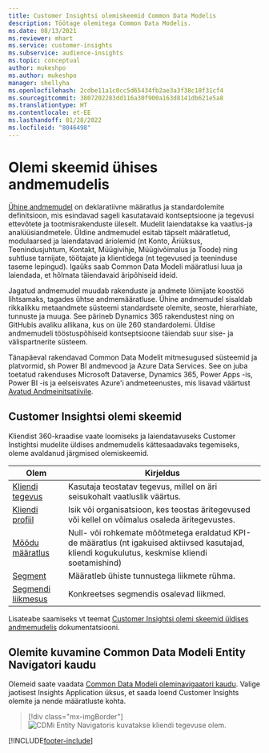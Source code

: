 ```yaml
---
title: Customer Insightsi olemiskeemid Common Data Modelis
description: Töötage olemitega Common Data Modelis.
ms.date: 08/13/2021
ms.reviewer: mhart
ms.service: customer-insights
ms.subservice: audience-insights
ms.topic: conceptual
author: mukeshpo
ms.author: mukeshpo
manager: shellyha
ms.openlocfilehash: 2cdbe11a1c0cc5d65434fb2ae3a3f38c18f31cf4
ms.sourcegitcommit: 3807202283dd116a30f900a163d8141db621e5a8
ms.translationtype: HT
ms.contentlocale: et-EE
ms.lasthandoff: 01/28/2022
ms.locfileid: "8046498"
---
```

# <a name="entity-schemas-in-common-data-model"></a>Olemi skeemid ühises andmemudelis



[Ühine andmemudel](/common-data-model/) on deklaratiivne määratlus ja standardolemite definitsioon, mis esindavad sageli kasutatavaid kontseptsioone ja tegevusi ettevõtete ja tootmisrakenduste üleselt. Mudelit laiendatakse ka vaatlus-ja analüüsiandmetele. Üldine andmemudel esitab täpselt määratletud, modulaarsed ja laiendatavad äriolemid (nt Konto, Äriüksus, Teenindusjuhtum, Kontakt, Müügivihje, Müügivõimalus ja Toode) ning suhtluse tarnijate, töötajate ja klientidega (nt tegevused ja teeninduse taseme lepingud). Igaüks saab Common Data Modeli määratlusi luua ja laiendada, et hõlmata täiendavaid äripõhiseid ideid.

Jagatud andmemudel muudab rakenduste ja andmete lõimijate koostöö lihtsamaks, tagades ühtse andmemääratluse. Ühine andmemudel sisaldab rikkalikku metaandmete süsteemi standardsete olemite, seoste, hierarhiate, tunnuste ja muuga. See pärineb Dynamics 365 rakendustest ning on GitHubis avaliku allikana, kus on üle 260 standardolemi. Üldise andmemudeli tööstuspõhiseid kontseptsioone täiendab suur sise- ja välispartnerite süsteem.

Tänapäeval rakendavad Common Data Modelit mitmesugused süsteemid ja platvormid, sh Power BI andmevood ja Azure Data Services. See on juba toetatud rakenduses Microsoft Dataverse, Dynamics 365, Power Apps -is, Power BI -is ja eelseisvates Azure'i andmeteenustes, mis lisavad väärtust [Avatud Andmeinitsatiivile](https://www.microsoft.com/open-data-initiative).

## <a name="customer-insights-entity-schemas"></a>Customer Insightsi olemi skeemid

Kliendist 360-kraadise vaate loomiseks ja laiendatavuseks Customer Instightsi mudelite üldises andmemudelis kättesaadavaks tegemiseks, oleme avaldanud järgmised olemiskeemid.

| Olem | Kirjeldus |
|---------|---------|
|[Kliendi tegevus](/common-data-model/schema/core/applicationcommon/foundationcommon/crmcommon/solutions/customerinsights/customeractivity) | Kasutaja teostatav tegevus, millel on äri seisukohalt vaatluslik väärtus. |
|[Kliendi profiil](/common-data-model/schema/core/applicationcommon/foundationcommon/crmcommon/solutions/customerinsights/customerprofile) | Isik või organisatsioon, kes teostas äritegevused või kellel on võimalus osaleda äritegevustes. |
|[Mõõdu määratlus](/common-data-model/schema/core/applicationcommon/foundationcommon/crmcommon/solutions/customerinsights/measuredefinition) | Null- või rohkemate mõõtmetega eraldatud KPI-de määratlus (nt igakuised aktiivsed kasutajad, kliendi kogukulutus, keskmise kliendi soetamishind) |
|[Segment](/common-data-model/schema/core/applicationcommon/foundationcommon/crmcommon/solutions/customerinsights/segment) | Määratleb ühiste tunnustega liikmete rühma. |
|[Segmendi liikmesus](/common-data-model/schema/core/applicationcommon/foundationcommon/crmcommon/solutions/customerinsights/segmentmembership) | Konkreetses segmendis osalevad liikmed. |

Lisateabe saamiseks vt teemat [Customer Insightsi olemi skeemid üldises andmemudelis](/common-data-model/schema/core/applicationcommon/foundationcommon/crmcommon/solutions/customerinsights/overview) dokumentatsiooni.

## <a name="view-entities-using-the-common-data-model-entity-navigator"></a>Olemite kuvamine Common Data Modeli Entity Navigatori kaudu

Olemeid saate vaadata [Common Data Modeli oleminavigaatori kaudu](https://microsoft.github.io/CDM/). Valige jaotisest Insights Application üksus, et saada loend Customer Insights olemite ja nende määratluste kohta.
> [!div class="mx-imgBorder"]
> ![CDMi Entity Navigatoris kuvatakse kliendi tegevuse olem.](media/CDM-entity-navigator.png "CDMi Entity Navigatoris kuvatakse kliendi tegevuse olem")


[!INCLUDE[footer-include](../includes/footer-banner.md)]

